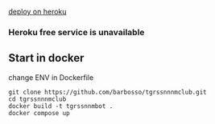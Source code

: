 [deploy on heroku](https://heroku.com/deploy?template=https://github.com/barbosso/tgrssnnnmclub)
### Heroku free service is unavailable

## Start in docker

change ENV in Dockerfile

```
git clone https://github.com/barbosso/tgrssnnnmclub.git
cd tgrssnnnmclub
docker build -t tgrssnnmbot .
docker compose up
```
